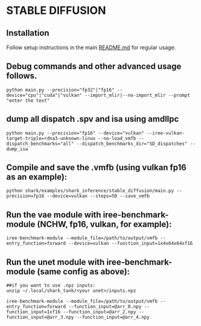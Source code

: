 # STABLE DIFFUSION

## Installation

Follow setup instructions in the main [README.md](https://github.com/nod-ai/SHARK#readme) for regular usage. 

## Debug commands and other advanced usage follows.

```shell
python main.py --precision="fp32"|"fp16" --device="cpu"|"cuda"|"vulkan" --import_mlir|--no-import_mlir --prompt "enter the text" 

```

## dump all dispatch .spv and isa using amdllpc

```shell
python main.py --precision="fp16" --device="vulkan" --iree-vulkan-target-triple=rdna3-unknown-linux --no-load_vmfb --dispatch_benchmarks="all" --dispatch_benchmarks_dir="SD_dispatches" --dump_isa
```

## Compile and save the .vmfb (using vulkan fp16 as an example):

```shell
python shark/examples/shark_inference/stable_diffusion/main.py --precision=fp16 --device=vulkan --steps=50 --save_vmfb
```

## Run the vae module with iree-benchmark-module (NCHW, fp16, vulkan, for example):

```shell
iree-benchmark-module --module_file=/path/to/output/vmfb --entry_function=forward --device=vulkan --function_input=1x4x64x64xf16  
```

## Run the unet module with iree-benchmark-module (same config as above):
```shell
##if you want to use .npz inputs:
unzip ~/.local/shark_tank/<your unet>/inputs.npz

iree-benchmark-module --module_file=/path/to/output/vmfb --entry_function=forward --function_input=@arr_0.npy --function_input=1xf16 --function_input=@arr_2.npy --function_input=@arr_3.npy --function_input=@arr_4.npy  
```
